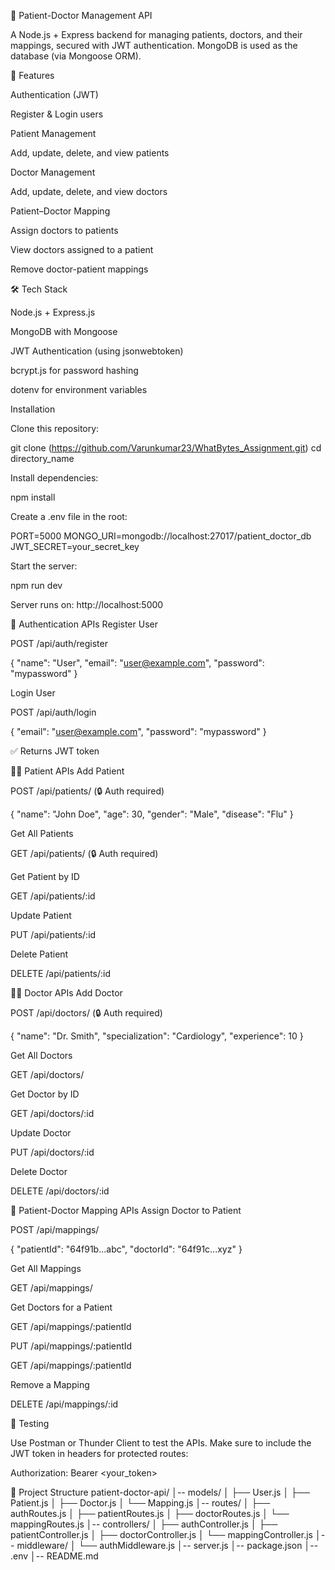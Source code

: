 🏥 Patient-Doctor Management API

A Node.js + Express backend for managing patients, doctors, and their mappings, secured with JWT authentication.
MongoDB is used as the database (via Mongoose ORM).

🚀 Features

Authentication (JWT)

Register & Login users

Patient Management

Add, update, delete, and view patients

Doctor Management

Add, update, delete, and view doctors

Patient–Doctor Mapping

Assign doctors to patients

View doctors assigned to a patient

Remove doctor-patient mappings

🛠️ Tech Stack

Node.js + Express.js

MongoDB with Mongoose

JWT Authentication (using jsonwebtoken)

bcrypt.js for password hashing

dotenv for environment variables


Installation

Clone this repository:

git clone (https://github.com/Varunkumar23/WhatBytes_Assignment.git)
cd directory_name

Install dependencies:

npm install


Create a .env file in the root:

PORT=5000
MONGO_URI=mongodb://localhost:27017/patient_doctor_db
JWT_SECRET=your_secret_key


Start the server:

npm run dev


Server runs on: http://localhost:5000

🔑 Authentication APIs
Register User

POST /api/auth/register

{
  "name": "User",
  "email": "user@example.com",
  "password": "mypassword"
}

Login User

POST /api/auth/login

{
  "email": "user@example.com",
  "password": "mypassword"
}


✅ Returns JWT token

👨‍⚕️ Patient APIs
Add Patient

POST /api/patients/ (🔒 Auth required)

{
  "name": "John Doe",
  "age": 30,
  "gender": "Male",
  "disease": "Flu"
}

Get All Patients

GET /api/patients/ (🔒 Auth required)

Get Patient by ID

GET /api/patients/:id

Update Patient

PUT /api/patients/:id

Delete Patient

DELETE /api/patients/:id

👨‍⚕️ Doctor APIs
Add Doctor

POST /api/doctors/ (🔒 Auth required)

{
  "name": "Dr. Smith",
  "specialization": "Cardiology",
  "experience": 10
}

Get All Doctors

GET /api/doctors/

Get Doctor by ID

GET /api/doctors/:id

Update Doctor

PUT /api/doctors/:id

Delete Doctor

DELETE /api/doctors/:id

🔗 Patient-Doctor Mapping APIs
Assign Doctor to Patient

POST /api/mappings/

{
  "patientId": "64f91b...abc",
  "doctorId": "64f91c...xyz"
}

Get All Mappings

GET /api/mappings/

Get Doctors for a Patient

GET /api/mappings/:patientId

PUT /api/mappings/:patientId

GET /api/mappings/:patientId

Remove a Mapping

DELETE /api/mappings/:id


🧪 Testing

Use Postman or Thunder Client to test the APIs.
Make sure to include the JWT token in headers for protected routes:

Authorization: Bearer <your_token>

📂 Project Structure
patient-doctor-api/
│-- models/
│   ├── User.js
│   ├── Patient.js
│   ├── Doctor.js
│   └── Mapping.js
│-- routes/
│   ├── authRoutes.js
│   ├── patientRoutes.js
│   ├── doctorRoutes.js
│   └── mappingRoutes.js
│-- controllers/
│   ├── authController.js
│   ├── patientController.js
│   ├── doctorController.js
│   └── mappingController.js
│-- middleware/
│   └── authMiddleware.js
│-- server.js
│-- package.json
│-- .env
│-- README.md

